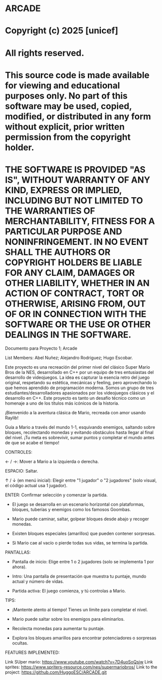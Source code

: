 # ARCADE

# Copyright (c) 2025 [unicef]

# All rights reserved.

# This source code is made available for viewing and educational purposes only. No part of this software may be used, copied, modified, or distributed in any form without explicit, prior written permission from the copyright holder.

# THE SOFTWARE IS PROVIDED "AS IS", WITHOUT WARRANTY OF ANY KIND, EXPRESS OR IMPLIED, INCLUDING BUT NOT LIMITED TO THE WARRANTIES OF MERCHANTABILITY, FITNESS FOR A PARTICULAR PURPOSE AND NONINFRINGEMENT. IN NO EVENT SHALL THE AUTHORS OR COPYRIGHT HOLDERS BE LIABLE FOR ANY CLAIM, DAMAGES OR OTHER LIABILITY, WHETHER IN AN ACTION OF CONTRACT, TORT OR OTHERWISE, ARISING FROM, OUT OF OR IN CONNECTION WITH THE SOFTWARE OR THE USE OR OTHER DEALINGS IN THE SOFTWARE.


Documento para Proyecto 1; Arcade

List Members: Abel Nuñez; Alejandro Rodriguez; Hugo Escobar.

Este proyecto es una recreación del primer nivel del clásico Super Mario Bros de la NES, desarrollado en C++ por un equipo de tres entusiastas del desarrollo de videojuegos.
La idea es capturar la esencia retro del juego original, respetando su estética, mecánicas y feeling, pero aprovechando lo que hemos aprendido de programación moderna.
Somos un grupo de tres estudiantes/desarrolladores apasionados por los videojuegos clásicos y el desarrollo en C++. 
Este proyecto es tanto un desafío técnico como un homenaje a uno de los títulos más icónicos de la historia.

¡Bienvenido a la aventura clásica de Mario, recreada con amor usando Raylib!

Guía a Mario a través del mundo 1-1, esquivando enemigos, saltando sobre bloques, recolectando monedas y evitando obstáculos hasta llegar al final del nivel. ¡Tu meta es sobrevivir, sumar puntos y completar el mundo antes de que se acabe el tiempo!

CONTROLES:

← / →: Mover a Mario a la izquierda o derecha.

ESPACIO: Saltar.

↑ / ↓ (en menú inicial): Elegir entre "1 jugador" o "2 jugadores" (solo visual, el código actual usa 1 jugador).

ENTER: Confirmar selección y comenzar la partida.

- El juego se desarrolla en un escenario horizontal con plataformas, bloques, tuberías y enemigos como los famosos Goombas.

- Mario puede caminar, saltar, golpear bloques desde abajo y recoger monedas.

- Existen bloques especiales (amarillos) que pueden contener sorpresas.

- Si Mario cae al vacío o pierde todas sus vidas, se termina la partida.

PANTALLAS:

- Pantalla de inicio: Elige entre 1 o 2 jugadores (solo se implementa 1 por ahora).

- Intro: Una pantalla de presentación que muestra tu puntaje, mundo actual y número de vidas.

- Partida activa: El juego comienza, y tú controlas a Mario.

TIPS:

- ¡Mantente atento al tiempo! Tienes un límite para completar el nivel.

- Mario puede saltar sobre los enemigos para eliminarlos.

- Recolecta monedas para aumentar tu puntaje.

- Explora los bloques amarillos para encontrar potenciadores o sorpresas ocultas.



FEATURES IMPLEMENTED: 





Link SUper mario: https://www.youtube.com/watch?v=7D4uoSoQsjw 
Link sprites: https://www.spriters-resource.com/nes/supermariobros/
Link to the project: https://github.com/HuggoESC/ARCADE.git